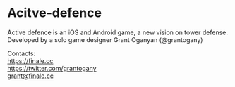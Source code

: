 # Acitve-defence
Active defence is an iOS and Android game, a new vision on tower defense. Developed by a solo game designer Grant Oganyan (@grantogany)

Contacts:  
https://finale.cc  
https://twitter.com/grantogany  
grant@finale.cc  
